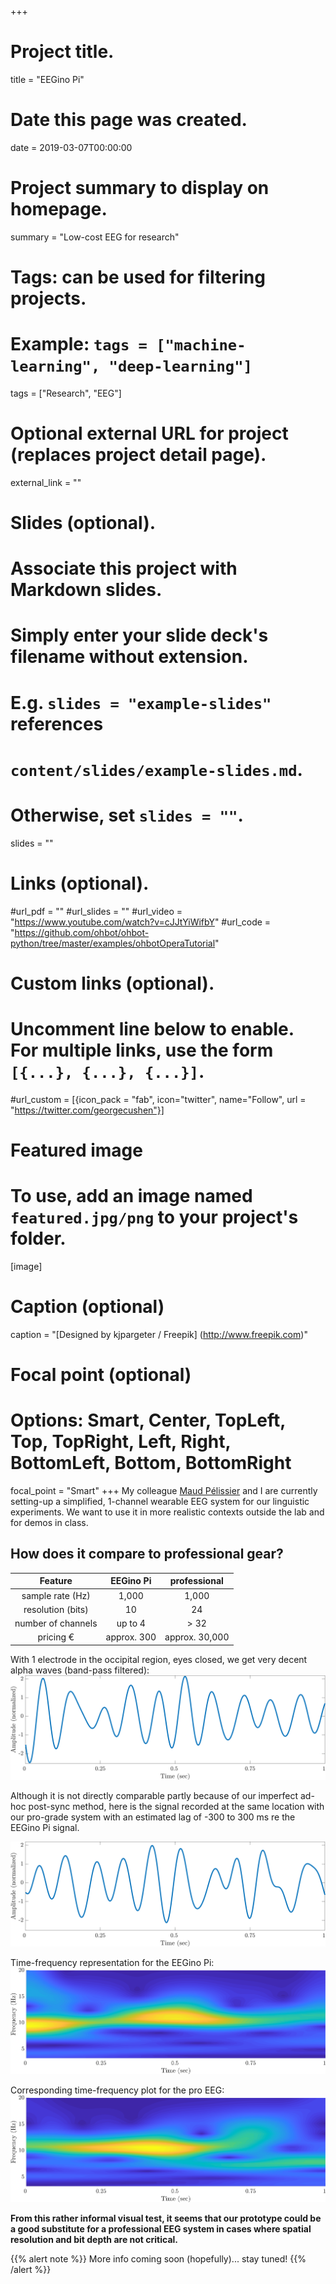 +++
# Project title.
title = "EEGino Pi"

# Date this page was created.
date = 2019-03-07T00:00:00

# Project summary to display on homepage.
summary = "Low-cost EEG for research"

# Tags: can be used for filtering projects.
# Example: `tags = ["machine-learning", "deep-learning"]`
tags = ["Research", "EEG"]

# Optional external URL for project (replaces project detail page).
external_link = ""

# Slides (optional).
#   Associate this project with Markdown slides.
#   Simply enter your slide deck's filename without extension.
#   E.g. `slides = "example-slides"` references 
#   `content/slides/example-slides.md`.
#   Otherwise, set `slides = ""`.
slides = ""

# Links (optional).
#url_pdf = ""
#url_slides = ""
#url_video = "https://www.youtube.com/watch?v=cJJtYiWifbY"
#url_code = "https://github.com/ohbot/ohbot-python/tree/master/examples/ohbotOperaTutorial"

# Custom links (optional).
#   Uncomment line below to enable. For multiple links, use the form `[{...}, {...}, {...}]`.
#url_custom = [{icon_pack = "fab", icon="twitter", name="Follow", url = "https://twitter.com/georgecushen"}]

# Featured image
# To use, add an image named `featured.jpg/png` to your project's folder. 
[image]
  # Caption (optional)
  caption = "[Designed by kjpargeter / Freepik] (http://www.freepik.com)"
  
  # Focal point (optional)
  # Options: Smart, Center, TopLeft, Top, TopRight, Left, Right, BottomLeft, Bottom, BottomRight
  focal_point = "Smart"
+++
My colleague [Maud Pélissier](https://univ-paris3.academia.edu/MaudP%C3%A9lissier) and I are currently setting-up a simplified, 1-channel wearable EEG system for our linguistic experiments. We want to use it in more realistic contexts outside the lab and for demos in class.

## How does it compare to professional gear?

| Feature | EEGino Pi   |    professional |
|:----------:|:-------------:|:-------------:|
|sample rate (Hz) | 1,000 | 1,000 |
|resolution (bits) |  10 | 24 |
|number of channels | up to 4 | > 32
|pricing &euro;| approx. 300 | approx. 30,000 |

With 1 electrode in the occipital region, eyes closed, we get very decent alpha waves (band-pass filtered):
![alpha waves](alphaPourSite.png)

Although it is not directly comparable partly because of our imperfect ad-hoc post-sync method, here is the signal recorded at the same location with our pro-grade system with an estimated lag of -300 to 300 ms re the EEGino Pi signal.

![alpha waves](alphaPourSiteEEGPro.png)

Time-frequency representation for the EEGino Pi:
![scalogram](tFreqAlpha.png)

Corresponding time-frequency plot for the pro EEG: 
![scalogram](tFreqEEGPro.png)

**From this rather informal visual test, it seems that our prototype could be a good substitute for a professional EEG system in cases where spatial resolution and bit depth are not critical.**

{{% alert note %}}
More info coming soon (hopefully)... stay tuned!
{{% /alert %}}

 



